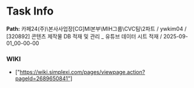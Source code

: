 # Task Info

**Path:** 카페24(주)\본사사업장\[CG]MI본부\MIH그룹\CVC팀\2파트 / ywkim04 / [320892] 콘텐츠 제작물 DB 적재 및 관리 _ 유튜브 데이터 시트 적재 / 2025-09-01_00-00-00

### WIKI
- ["https://wiki.simplexi.com/pages/viewpage.action?pageId=2689650841"]


